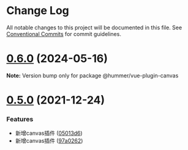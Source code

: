 # Change Log

All notable changes to this project will be documented in this file.
See [Conventional Commits](https://conventionalcommits.org) for commit guidelines.

# [0.6.0](https://github.com/OrangeLab/tenon-plugins/compare/v0.5.0...v0.6.0) (2024-05-16)

**Note:** Version bump only for package @hummer/vue-plugin-canvas





# [0.5.0](https://github.com.cnpmjs.org/OrangeLab/tenon-plugins/compare/v0.4.0...v0.5.0) (2021-12-24)


### Features

* 新增canvas插件 ([05013d6](https://github.com.cnpmjs.org/OrangeLab/tenon-plugins/commit/05013d6a2f67206c8e71a724efb300bba9877f5c))
* 新增canvas插件 ([97a0262](https://github.com.cnpmjs.org/OrangeLab/tenon-plugins/commit/97a0262f0f92934640b71d20d6e043c22cf7ea2e))
